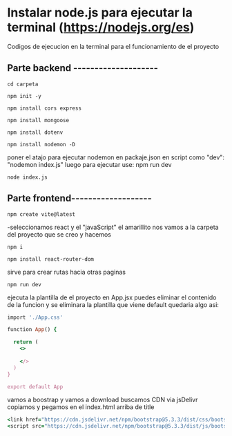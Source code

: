 # Instalar node.js para ejecutar la terminal (https://nodejs.org/es)

Codigos de ejecucion en la terminal para el funcionamiento de el proyecto

## Parte backend --------------------
```
cd carpeta
```
```
npm init -y
```
```
npm install cors express
```
```
npm install mongoose
```
```
npm install dotenv
```
```
npm install nodemon -D
```
 poner el atajo para ejecutar nodemon en packaje.json en script como "dev": "nodemon index.js" luego para ejecutar use: npm run dev
```
node index.js
```

## Parte frontend-------------------
```
npm create vite@latest
```
-seleccionamos react y el "javaScript"  el amarillito
nos vamos a la carpeta del proyecto que se creo y hacemos
```
npm i
```
```
npm install react-router-dom
```
sirve para crear rutas hacia otras paginas
```
npm run dev
```
ejecuta la plantilla de el proyecto
en App.jsx puedes eliminar el contenido de la funcion y se eliminara la plantilla que viene default
quedaria algo asi:

```ruby
import './App.css'

function App() {

  return (
    <>
      
    </>
  )
}

export default App
```

vamos a boostrap y vamos a download buscamos CDN via jsDelivr 
copiamos y pegamos en el index.html arriba de title

```ruby
<link href="https://cdn.jsdelivr.net/npm/bootstrap@5.3.3/dist/css/bootstrap.min.css" rel="stylesheet" integrity="sha384-QWTKZyjpPEjISv5WaRU9OFeRpok6YctnYmDr5pNlyT2bRjXh0JMhjY6hW+ALEwIH" crossorigin="anonymous">
<script src="https://cdn.jsdelivr.net/npm/bootstrap@5.3.3/dist/js/bootstrap.bundle.min.js" integrity="sha384-YvpcrYf0tY3lHB60NNkmXc5s9fDVZLESaAA55NDzOxhy9GkcIdslK1eN7N6jIeHz" crossorigin="anonymous"></script>
```
